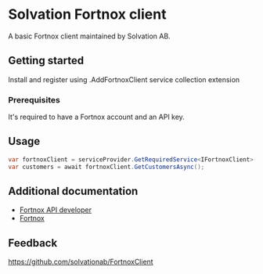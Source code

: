 ﻿# Solvation Fortnox client

A basic Fortnox client maintained by Solvation AB.

## Getting started

Install and register using .AddFortnoxClient service collection extension

### Prerequisites

It's required to have a Fortnox account and an API key.

## Usage

```csharp
var fortnoxClient = serviceProvider.GetRequiredService<IFortnoxClient>();
var customers = await fortnoxClient.GetCustomersAsync();
```

## Additional documentation

- [Fortnox API developer](https://www.fortnox.se/developer/)
- [Fortnox](https://www.fortnox.se/)

## Feedback

https://github.com/solvationab/FortnoxClient
